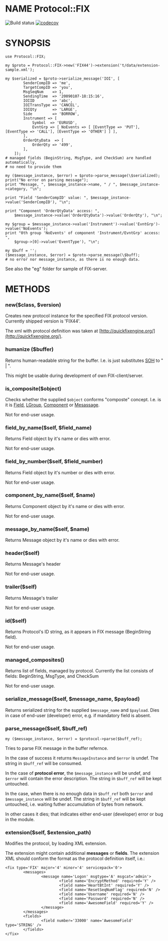 # NAME Protocol::FIX

![Build status](https://api.travis-ci.org/binary-com/perl-Protocol-FIX.png "Build status")
[![codecov](https://codecov.io/gh/binary-com/perl-Protocol-FIX/branch/master/graph/badge.svg)](https://codecov.io/gh/binary-com/perl-Protocol-FIX)


# SYNOPSIS

    use Protocol::FIX;

    my $proto = Protocol::FIX->new('FIX44')->extension('t/data/extension-sample.xml');

    my $serialized = $proto->serialize_message('IOI', [
            SenderCompID => 'me',
            TargetCompID => 'you',
            MsgSeqNum    => 1,
            SendingTime  => '20090107-18:15:16',
            IOIID        => 'abc',
            IOITransType => 'CANCEL',
            IOIQty       => 'LARGE',
            Side         => 'BORROW',
            Instrument => [
                Symbol  => 'EURUSD',
                EvntGrp => [ NoEvents => [ [EventType => 'PUT'], [EventType => 'CALL'], [EventType => 'OTHER'] ] ],
            ],
            OrderQtyData  => [
                OrderQty => '499',
            ],
        ]);
    # managed fields (BeginString, MsgType, and CheckSum) are handled automatically,
    # no need to provide them

    my ($message_instance, $error) = $proto->parse_message(\$serialized);
    print("No error on parsing message");
    print "Message, ", $message_instance->name, " / ", $message_instance->category, "\n";

    print "Field 'SenderCompID' value: ", $message_instance->value('SenderCompID'), "\n";

    print "Component 'OrderQtyData' access: ",
        $message_instance->value('OrderQtyData')->value('OrderQty'), "\n";

    my $group = $message_instance->value('Instrument')->value('EvntGrp')->value('NoEvents');
    print "0th group 'NoEvents' of component 'Instrument/EvntGrp' access: ",
        $group->[0]->value('EventType'), "\n";

    my $buff = '';
    ($message_instance, $error) = $proto->parse_message(\$buff);
    # no error nor message_instance, as there is no enough data.

See also the "eg" folder for sample of FIX-server.

# METHODS

### new($class, $version)

Creates new protocol instance for the specified FIX protocol version. Currently
shipped version is 'FIX44'.

The xml with protocol definition was taken at [http://quickfixengine.org/](http://quickfixengine.org/).

### humanize ($buffer)

Returns human-readable string for the buffer. I.e. is just substitutes
[SOH](https://en.wikipedia.org/wiki/C0_and_C1_control_codes) to " | ".

This might be usable during development of own FIX-client/server.

### is\_composite($object)

Checks whether the supplied `$object` conforms "composte" concept.
I.e. is it is [Field](https://metacpan.org/pod/Field), [LGroup](https://metacpan.org/pod/LGroup), [Component](https://metacpan.org/pod/Component) or [Mesassage](https://metacpan.org/pod/Mesassage).

Not for end-user usage.

### field\_by\_name($self, $field\_name)

Returns Field object by it's name or dies with error.

Not for end-user usage.

### field\_by\_number($self, $field\_number)

Returns Field object by it's number or dies with error.

Not for end-user usage.

### component\_by\_name($self, $name)

Returns Component object by it's name or dies with error.

Not for end-user usage.

### message\_by\_name($self, $name)

Returns Message object by it's name or dies with error.

### header($self)

Returns Message's header

Not for end-user usage.

### trailer($self)

Returns Message's trailer

Not for end-user usage.

### id($self)

Returns Protocol's ID string, as it appears in FIX message (BeginString field).

Not for end-user usage.

### managed\_composites()

Returns list of fields, managed by protocol. Currently the list consists of
fields: BeginString, MsgType, and CheckSum

Not for end-user usage.

### serialize\_message($self, $message\_name, $payload)

Returns serialized string for the supplied `$message_name` and `$payload`.
Dies in case of end-user (developer) error, e.g. if mandatory field is
absent.

### parse\_message($self, $buff\_ref)

    my ($message_instance, $error) = $protocol->parse($buff_ref);

Tries to parse FIX message in the buffer refernce.

In the case of success it returns `MessageInstance` and `$error` is undef.
The string in `$buff_ref` will be consumed.

In the case of **protocol error**, the `$message_instance` will be undef,
and `$error` will contain the error description. The string in `$buff_ref`
will be kept untouched.

In the case, when there is no enough data in `$buff_ref` both `$error`
and `$message_instance` will be undef. The string in `$buff_ref`
will be kept untouched, i.e. waiting futher accumulation of bytes from
network.

In other cases it dies; that indicates either end-user (developer) error
or bug in the module.

### extension($self, $extension\_path)

Modifies the protocol, by loading XML extension.

The extension might contain additional **messages** or **fields**.  The
extension XML should conform the format as the protocol definition itself,
i.e.:

    <fix type='FIX' major='4' minor='4' servicepack='0'>
            <messages>
                    <message name='Logon' msgtype='A' msgcat='admin'>
                            <field name='EncryptMethod' required='Y' />
                            <field name='HeartBtInt' required='Y' />
                            <field name='ResetSeqNumFlag' required='N' />
                            <field name='Username' required='N' />
                            <field name='Password' required='N' />
                            <field name='AwesomeField' required='Y' />
                    </message>
            </messages>
            <fields>
                    <field number='33000' name='AwesomeField' type='STRING' />
            </fields>
    </fix>
